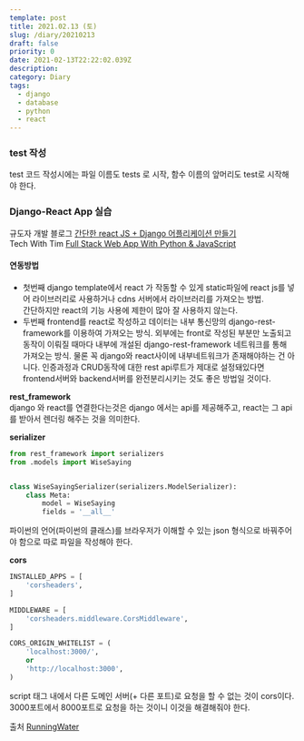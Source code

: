 ```yaml
---
template: post
title: 2021.02.13 (토)
slug: /diary/20210213
draft: false
priority: 0
date: 2021-02-13T22:22:02.039Z
description:
category: Diary
tags:
  - django
  - database
  - python
  - react
---
```


### test 작성

test 코드 작성시에는 파일 이름도 tests 로 시작, 함수 이름의 앞머리도 test로 시작해야 한다.

### Django-React App 실습

규도자 개발 블로그 [간단한 react JS + Django 어플리케이션 만들기](https://this-programmer.tistory.com/entry/%EA%B0%84%EB%8B%A8%ED%95%9C-react-JS-Django-%EC%96%B4%ED%94%8C%EB%A6%AC%EC%BC%80%EC%9D%B4%EC%85%98-%EB%A7%8C%EB%93%A4%EA%B8%B0)  
Tech With Tim [Full Stack Web App With Python & JavaScript](https://www.youtube.com/watch?v=JD-age0BPVo&list=PLzMcBGfZo4-kCLWnGmK0jUBmGLaJxvi4j)

#### 연동방법

- 첫번째 django template에서 react 가 작동할 수 있게 static파일에 react js를 넣어 라이브러리로 사용하거나 cdns 서버에서 라이브러리를 가져오는 방법.  
  간단하지만 react의 기능 사용에 제한이 많아 잘 사용하지 않는다.
- 두번째 frontend를 react로 작성하고 데이터는 내부 통신망의 django-rest-framework를 이용하여 가져오는 방식. 외부에는 front로 작성된 부분만 노출되고 동작이 이뤄질 때마다 내부에 개설된 django-rest-framework 네트워크를 통해 가져오는 방식. 물론 꼭 django와 react사이에 내부네트워크가 존재해야하는 건 아니다. 인증과정과 CRUD동작에 대한 rest api루트가 제대로 설정돼있다면 frontend서버와 backend서버를 완전분리시키는 것도 좋은 방법일 것이다.

**rest_framework**  
django 와 react를 연결한다는것은 django 에서는 api를 제공해주고, react는 그 api를 받아서 렌더링 해주는 것을 의미한다.

**serializer**

```python {numberLines}
from rest_framework import serializers
from .models import WiseSaying


class WiseSayingSerializer(serializers.ModelSerializer):
    class Meta:
        model = WiseSaying
        fields = '__all__'
```

파이썬의 언어(파이썬의 클래스)를 브라우저가 이해할 수 있는 json 형식으로 바꿔주어야 함으로 따로 파일을 작성해야 한다.

**cors**

```python {numberLines}
INSTALLED_APPS = [
    'corsheaders',
]

MIDDLEWARE = [
    'corsheaders.middleware.CorsMiddleware',
]

CORS_ORIGIN_WHITELIST = (
    'localhost:3000/',
    or
    'http://localhost:3000',
)
```

script 태그 내에서 다른 도메인 서버(+ 다른 포트)로 요청을 할 수 없는 것이 cors이다. 3000포트에서 8000포트로 요청을 하는 것이니 이것을 해결해줘야 한다.

출처 [RunningWater](https://justmakeyourself.tistory.com/entry/django-connect-react)
